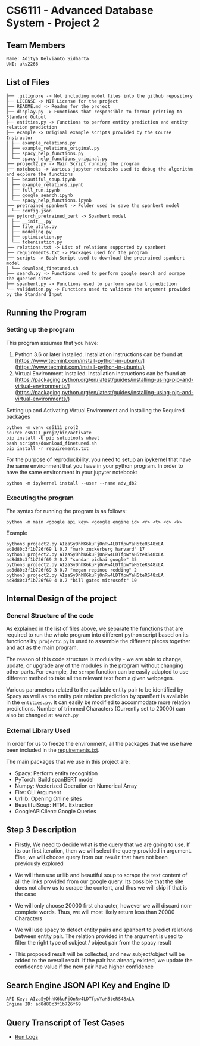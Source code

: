 # CS6111 - Advanced Database System - Project 2

## Team Members
```
Name: Aditya Kelvianto Sidharta
UNI: aks2266
```

## List of Files
```
├── .gitignore -> Not including model files into the github repository
├── LICENSE -> MIT License for the project
├── README.md -> Readme for the project
├── display.py -> Functions that responsible to format printing to Standard Output
├── entities.py -> Functions to perform entity prediction and entity relation prediction
├── example -> Original example scripts provided by the Course Instructor
│ ├── example_relations.py 
│ ├── example_relations_original.py
│ ├── spacy_help_functions.py
│ └── spacy_help_functions_original.py
├── project2.py -> Main Script running the program
├── notebooks -> Various jupyter notebooks used to debug the algorithm and explore the functions
│ ├── beautiful_soup.ipynb
│ ├── example_relations.ipynb
│ ├── full_run.ipynb
│ ├── google_search.ipynb
│ └── spacy_help_functions.ipynb
├── pretrained_spanbert -> Folder used to save the spanbert model
│ └── config.json
├── pytorch_pretrained_bert -> Spanbert model
│ ├── __init__.py
│ ├── file_utils.py
│ ├── modeling.py
│ ├── optimization.py
│ └── tokenization.py
├── relations.txt -> List of relations supported by spanbert
├── requirements.txt -> Packages used for the program
├── scripts -> Bash Script used to download the pretrained spanbert model
│ └── download_finetuned.sh
├── search.py -> Functions used to perform google search and scrape the queried sites
├── spanbert.py -> Functions used to perform spanbert prediction
└── validation.py -> Functions used to validate the argument provided by the Standard Input
```


## Running the Program

### Setting up the program

This program assumes that you have:

1. Python 3.6 or later installed. Installation instructions can be found at: [https://www.tecmint.com/install-python-in-ubuntu/](https://www.tecmint.com/install-python-in-ubuntu/)
2. Virtual Environment Installed. Installation instructions can be found at: [https://packaging.python.org/en/latest/guides/installing-using-pip-and-virtual-environments/](https://packaging.python.org/en/latest/guides/installing-using-pip-and-virtual-environments/)

Setting up and Activating Virtual Environment and Installing the Required packages
```
python -m venv cs6111_proj2
source cs6111_proj2/bin/activate
pip install -U pip setuptools wheel
bash scripts/download_finetuned.sh
pip install -r requirements.txt
```

For the purpose of reproducibility, you need to setup an ipykernel that have the same environment that you have in your python program. In order to have the same environment in your jupyter notebook:
```
python -m ipykernel install --user --name adv_db2
```

### Executing the program
The syntax for running the program is as follows:
```
python -m main <google api key> <google engine id> <r> <t> <q> <k>
```

Example
```
python3 project2.py AIzaSyDhhK6kuFjOnRw4LDTfpwYaH5teRS48xLA ad8d80c3f1b726f69 1 0.7 "mark zuckerberg harvard" 17
python3 project2.py AIzaSyDhhK6kuFjOnRw4LDTfpwYaH5teRS48xLA ad8d80c3f1b726f69 2 0.7 "sundar pichai google" 35
python3 project2.py AIzaSyDhhK6kuFjOnRw4LDTfpwYaH5teRS48xLA ad8d80c3f1b726f69 3 0.7 "megan repinoe redding" 2
python3 project2.py AIzaSyDhhK6kuFjOnRw4LDTfpwYaH5teRS48xLA ad8d80c3f1b726f69 4 0.7 "bill gates microsoft" 10
```

## Internal Design of the project

### General Structure of the code
As explained in the list of files above, we separate the functions that are required to run the whole program into different python script based on its functionality. `project2.py` is used to assemble the different pieces together and act as the main program.

The reason of this code structure is modularity - we are able to change, update, or upgrade any of the modules in the program without changing other parts. For example, the `scrape` function can be easily adapted to use different method to take all the relevant text from a given webpages. 

Various parameters related to the available entity pair to be identified by Spacy as well as the entity pair relation prediction by spanBert is available in the `entities.py`. It can easily be modified to accommodate more relation predictions. Number of trimmed Characters (Currently set to 20000) can also be changed at `search.py`

### External Library Used
In order for us to freeze the environment, all the packages that we use have been included in the [requirements.txt](requirements.txt).

The main packages that we use in this project are:

- Spacy: Perform entity recognition
- PyTorch: Build spanBERT model
- Numpy: Vectorized Operation on Numerical Array
- Fire: CLI Argument
- Urllib: Opening Online sites
- BeautifulSoup: HTML Extraction
- GoogleAPIClient: Google Queries


## Step 3 Description

- Firstly, We need to decide what is the query that we are going to use. If its our first iteration, then we will select the query provided in argument. Else, we will choose query from our `result` that have not been previously explored

- We will then use urllib and beautiful soup to scrape the text content of all the links provided from our google query. Its possible that the site does not allow us to scrape the content, and thus we will skip if that is the case

- We will only choose 20000 first character, however we will discard non-complete words. Thus, we will most likely return less than 20000 Characters

- We will use spacy to detect entity pairs and spanbert to predict relations between entity pair. The relation provided in the argument is used to filter the right type of subject / object pair from the spacy result

- This proposed result will be collected, and new subject/object will be added to the overall result. If the pair has already existed, we update the confidence value if the new pair have higher confidence

## Search Engine JSON API Key and Engine ID

```
API Key: AIzaSyDhhK6kuFjOnRw4LDTfpwYaH5teRS48xLA
Engine ID: ad8d80c3f1b726f69
```

## Query Transcript of Test Cases
- [Run Logs](run_logs.txt)
